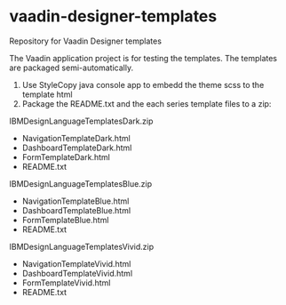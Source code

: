 # vaadin-designer-templates
Repository for Vaadin Designer templates

The Vaadin application project is for testing the templates. The templates are packaged semi-automatically.

1) Use StyleCopy java console app to embedd the theme scss to the template html
2) Package the README.txt and the each series template files to a zip:

IBMDesignLanguageTemplatesDark.zip
 * NavigationTemplateDark.html
 * DashboardTemplateDark.html
 * FormTemplateDark.html
 * README.txt

IBMDesignLanguageTemplatesBlue.zip
 * NavigationTemplateBlue.html
 * DashboardTemplateBlue.html
 * FormTemplateBlue.html
 * README.txt

IBMDesignLanguageTemplatesVivid.zip
 * NavigationTemplateVivid.html
 * DashboardTemplateVivid.html
 * FormTemplateVivid.html
 * README.txt
